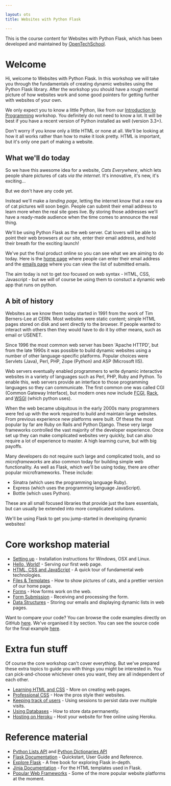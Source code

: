 ```yaml
---

layout: ots
title: Websites with Python Flask

---
```


This is the course content for Websites with Python Flask, which has been developed and maintained by [OpenTechSchool](http://www.opentechschool.org).

# Welcome

Hi, welcome to Websites with Python Flask. In this workshop we will take you through the fundamentals of creating dynamic websites using the Python Flask library. After the workshop you should have a rough mental picture of how websites work and some good pointers for getting further with websites of your own.

We only expect you to know a little Python, like from our [Introduction to Programming](http://opentechschool.github.com/python-beginners/en/index.html) workshop. You definitely do not need to know a lot. It will be best if you have a recent version of Python installed as well (version 3.3+).

Don't worry if you know only a little HTML or none at all. We'll be looking at how it all works rather than how to make it look pretty. HTML is important, but it's only one part of making a website.

## What we'll do today

So we have this awesome idea for a website, *Cats Everywhere*, which lets people share pictures of cats *via the internet*. It's innovative, it's new, it's exciting...

But we don't have any code yet.

Instead we'll make a *landing page*, letting the internet know that a new era of cat pictures will soon begin. People can submit their email address to learn more when the real site goes live. By storing those addresses we'll have a ready-made audience when the time comes to announce the real thing.

We'll be using Python Flask as the web server. Cat lovers will be able to point their web browsers at our site, enter their email address, and hold their breath for the exciting launch!

We've put the final product online so you can see what we are aiming to do today. Here is the [home page](http://python-flask-code.herokuapp.com/) where people can enter their email address and the [emails page](http://python-flask-code.herokuapp.com/emails.html) where you can view the list of submitted emails.

The aim today is not to get *too* focused on web syntax - HTML, CSS, Javascript - but we will of course be using them to constuct a dynamic web app that runs on python.

## A bit of history

Websites as we know them today started in 1991 from the work of Tim Berners-Lee at CERN. Most websites were static content; simple HTML pages stored on disk and sent directly to the browser. If people wanted to interact with others then they would have to do it by other means, such as email or USENET.

Since 1996 the most common web server has been 'Apache HTTPD', but from the late 1990s it was possible to build dynamic websites using a number of other language-specific platforms. Popular choices were Servlets (Java), Perl, PHP, Zope (Python) and ASP (Microsoft IIS).

Web servers eventually enabled programmers to write dynamic interactive websites in a variety of languages such as Perl, PHP, Ruby  and Python. To enable this, web servers provide an interface to those programming languages so they can communicate. The first common one was called CGI (Common Gateway Interface), but modern ones now include [FCGI](https://en.wikipedia.org/wiki/FastCGI), [Rack](https://en.wikipedia.org/wiki/Rack_%28web_server_interface%29), and [WSGI](https://en.wikipedia.org/wiki/Web_Server_Gateway_Interface) (which python uses).

When the web became ubiquitous in the early 2000s many programmers were fed up with the work required to build and maintain large websites. From previous experience new platforms were built. Of these the most popular by far are Ruby on Rails and Python Django. These very large frameworks controlled the vast majority of the developer experience. Once set up they can make complicated websites very quickly, but can also require a lot of experience to master. A high learning curve, but with big payoffs.

Many developers do not require such large and complicated tools, and so *microframeworks* are also common today for building simple web functionality. As well as Flask, which we'll be using today, there are other popular microframeworks. These include:

* Sinatra (which uses the programming language Ruby).
* Express (which uses the programming language JavaScript).
* Bottle (which uses Python).

These are all small focused libraries that provide just the bare essentials, but can usually be extended into more complicated solutions.

We'll be using Flask to get you jump-started in developing dynamic websites!

# Core workshop material

* [Setting up](core/setup.html) - Installation instructions for Windows, OSX and Linux.
* [Hello, World!](core/hello-world.html) - Serving our first web page.
* [HTML, CSS and JavaScript](core/html-css-js.html) - A quick tour of fundamental web technologies.
* [Files & Templates](core/files-templates.html) - How to show pictures of cats, and a prettier version of our home page.
* [Forms](core/forms.html) - How forms work on the web.
* [Form Submission](core/form-submission.html) - Receiving and processing the form.
* [Data Structures](core/data.html) - Storing our emails and displaying dynamic lists in web pages.

Want to compare your code? You can browse the code examples directly on GitHub [here](https://github.com/OpenTechSchool/python-flask-code). We've organised it by section. You can see the source code for the final example [here](https://github.com/OpenTechSchool/python-flask-code/tree/master/core/data).

# Extra fun stuff

Of course the core workshop can't cover everything. But we've prepared these extra topics to guide you with things you might be interested in. You can pick-and-choose whichever ones you want, they are all independent of each other.

* [Learning HTML and CSS](extras/learn-html-css.html) - More on creating web pages.
* [Professional CSS](extras/css.html) - How the pros style their websites.
* [Keeping track of users](extras/sessions.html) - Using sessions to persist data over multiple visits.
* [Using Databases](extras/databases.html) - How to store data permanently.
* [Hosting on Heroku](extras/heroku.html) - Host your website for free online using Heroku.

# Reference material

* [Python Lists API](http://docs.python.org/3/library/stdtypes.html#sequence-types-list-tuple-range) and  [Python Dictionaries API](http://docs.python.org/3/library/stdtypes.html#mapping-types-dict)
* [Flask Documentation](http://flask.pocoo.org/docs/) - Quickstart, User Guide and Reference.
* [Explore Flask](http://exploreflask.com/) - A free book for exploring Flask in-depth.
* [Jinja Documentation](http://jinja.pocoo.org/docs/templates/) - For the HTML templates used in Flask.
* [Popular Web Frameworks](reference/web-frameworks.html) - Some of the more popular website platforms at the moment.

